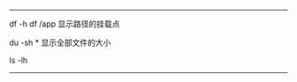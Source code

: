 




---------------------------------------------------------------------------------------------------------------------

df -h
df /app 显示路径的挂载点


du -sh * 显示全部文件的大小


ls -lh



---------------------------------------------------------------------------------------------------------------------







